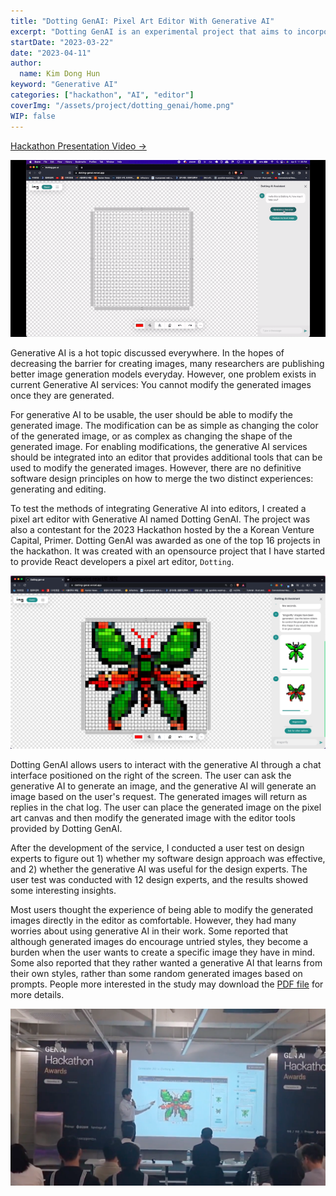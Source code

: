 ```yaml
---
title: "Dotting GenAI: Pixel Art Editor With Generative AI"
excerpt: "Dotting GenAI is an experimental project that aims to incorporate generative AI into the realm of pixel art. Alongside software development, a user research was conducted in order to gain insights into how experienced designers perceive the collaborative potential with Generative AI."
startDate: "2023-03-22"
date: "2023-04-11"
author:
  name: Kim Dong Hun
keyword: "Generative AI"
categories: ["hackathon", "AI", "editor"]
coverImg: "/assets/project/dotting_genai/home.png"
WIP: false
---
```


[Hackathon Presentation Video →](https://www.youtube.com/watch?v=nKYJNuTxfTs)


![Demo](/assets/project/dotting_genai/demo.gif)

Generative AI is a hot topic discussed everywhere. In the hopes of decreasing the barrier for creating images, many researchers are publishing better image generation models everyday. However, one problem exists in current Generative AI services: You cannot modify the generated images once they are generated.

For generative AI to be usable, the user should be able to modify the generated image. The modification can be as simple as changing the color of the generated image, or as complex as changing the shape of the generated image. For enabling modifications, the generative AI services should be integrated into an editor that provides additional tools that can be used to modify the generated images. However, there are no definitive software design principles on how to merge the two distinct experiences: generating and editing.

To test the methods of integrating Generative AI into editors, I created a pixel art editor with Generative AI named Dotting GenAI. The project was also a contestant for the 2023 Hackathon hosted by the a Korean Venture Capital, Primer. Dotting GenAI was awarded as one of the top 16 projects in the hackathon. It was created with an opensource project that I have started to provide React developers a pixel art editor, `Dotting`.

![Editor screen](/assets/project/dotting_genai/home.png)

Dotting GenAI allows users to interact with the generative AI through a chat interface positioned on the right of the screen. The user can ask the generative AI to generate an image, and the generative AI will generate an image based on the user's request. The generated images will return as replies in the chat log. The user can place the generated image on the pixel art canvas and then modify the generated image with the editor tools provided by Dotting GenAI.

After the development of the service, I conducted a user test on design experts to figure out 1) whether my software design approach was effective, and 2) whether the generative AI was useful for the design experts. The user test was conducted with 12 design experts, and the results showed some interesting insights.

Most users thought the experience of being able to modify the generated images directly in the editor as comfortable. However, they had many worries about using generative AI in their work. Some reported that although generated images do encourage untried styles, they become a burden when the user wants to create a specific image they have in mind. Some also reported that they rather wanted a generative AI that learns from their own styles, rather than some random generated images based on prompts. People more interested in the study may download the <a target="_blank" href="/assets/project/dotting_genai/dissertation.pdf">PDF file</a> for more details.


![Presentation in Primer Hackathon](/assets/project/dotting_genai/presentation.png)
